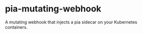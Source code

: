 # pia-mutating-webhook
A mutating webhook that injects a pia sidecar on your Kubernetes containers.
